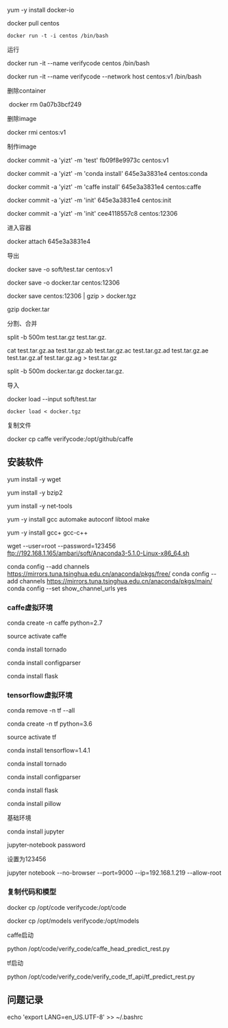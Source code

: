 yum -y install docker-io



docker pull centos



```
docker run -t -i centos /bin/bash
```

运行

docker run -it --name verifycode centos /bin/bash



docker run -it --name verifycode --network host centos:v1 /bin/bash



删除container

​	docker rm 0a07b3bcf249

删除image

docker rmi centos:v1





制作image

docker commit -a 'yizt' -m 'test' fb09f8e9973c centos:v1



docker commit -a 'yizt' -m 'conda install' 645e3a3831e4 centos:conda



docker commit -a 'yizt' -m 'caffe install' 645e3a3831e4 centos:caffe



docker commit -a 'yizt' -m 'init' 645e3a3831e4 centos:init



docker commit -a 'yizt' -m 'init' cee4118557c8 centos:12306



进入容器

docker attach 645e3a3831e4



导出

docker save -o soft/test.tar centos:v1



docker save -o docker.tar centos:12306

docker save centos:12306 | gzip > docker.tgz



gzip docker.tar

分割、合并

split -b 500m test.tar.gz test.tar.gz.

cat test.tar.gz.aa test.tar.gz.ab test.tar.gz.ac test.tar.gz.ad test.tar.gz.ae test.tar.gz.af test.tar.gz.ag > test.tar.gz





split -b 500m docker.tar.gz docker.tar.gz.

导入

docker load --input soft/test.tar



```shell
docker load < docker.tgz
```



复制文件

docker cp caffe verifycode:/opt/github/caffe



## 安装软件

yum install -y wget

yum install -y bzip2

yum install -y net-tools

yum -y install gcc automake autoconf libtool make

yum -y install gcc+ gcc-c++

wget --user=root --password=123456 ftp://192.168.1.165/ambari/soft/Anaconda3-5.1.0-Linux-x86_64.sh



conda config --add channels https://mirrors.tuna.tsinghua.edu.cn/anaconda/pkgs/free/
conda config --add channels https://mirrors.tuna.tsinghua.edu.cn/anaconda/pkgs/main/
conda config --set show_channel_urls yes



### caffe虚拟环境

conda create -n caffe python=2.7

source activate caffe



conda install tornado

conda install configparser

conda install flask



### tensorflow虚拟环境

conda remove -n tf --all

conda create -n tf python=3.6

source activate tf

conda install tensorflow=1.4.1

conda install tornado

conda install configparser

conda install flask

conda install pillow





基础环境

conda install jupyter

jupyter-notebook password 

设置为123456

jupyter notebook --no-browser --port=9000 --ip=192.168.1.219 --allow-root



### 复制代码和模型

docker cp /opt/code verifycode:/opt/code

docker cp /opt/models verifycode:/opt/models







caffe启动

python /opt/code/verify_code/caffe_head_predict_rest.py





tf启动

python /opt/code/verify_code/verify_code_tf_api/tf_predict_rest.py









## 问题记录

echo 'export LANG=en_US.UTF-8' >> ~/.bashrc